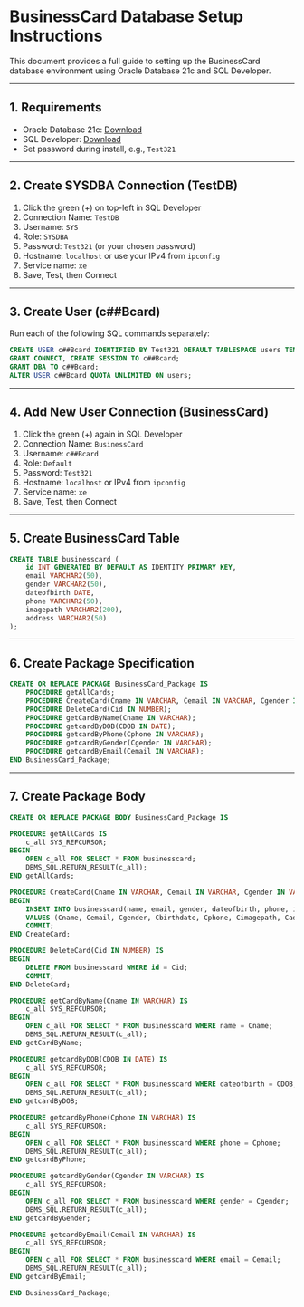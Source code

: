 # BusinessCard Database Setup Instructions

This document provides a full guide to setting up the BusinessCard database environment using Oracle Database 21c and SQL Developer.

---

## 1. Requirements

- Oracle Database 21c: [Download](https://www.oracle.com/database/technologies/oracle21c-windows-downloads.html)
- SQL Developer: [Download](https://www.oracle.com/database/sqldeveloper/)
- Set password during install, e.g., `Test321`

---

## 2. Create SYSDBA Connection (TestDB)

1. Click the green (+) on top-left in SQL Developer
2. Connection Name: `TestDB`
3. Username: `SYS`
4. Role: `SYSDBA`
5. Password: `Test321` (or your chosen password)
6. Hostname: `localhost` or use your IPv4 from `ipconfig`
7. Service name: `xe`
8. Save, Test, then Connect

---

## 3. Create User (c##Bcard)

Run each of the following SQL commands separately:

```sql
CREATE USER c##Bcard IDENTIFIED BY Test321 DEFAULT TABLESPACE users TEMPORARY TABLESPACE temp;
GRANT CONNECT, CREATE SESSION TO c##Bcard;
GRANT DBA TO c##Bcard;
ALTER USER c##Bcard QUOTA UNLIMITED ON users;
```

---

## 4. Add New User Connection (BusinessCard)

1. Click the green (+) again in SQL Developer
2. Connection Name: `BusinessCard`
3. Username: `c##Bcard`
4. Role: `Default`
5. Password: `Test321`
6. Hostname: `localhost` or IPv4 from `ipconfig`
7. Service name: `xe`
8. Save, Test, then Connect

---

## 5. Create BusinessCard Table

```sql
CREATE TABLE businesscard (
    id INT GENERATED BY DEFAULT AS IDENTITY PRIMARY KEY,
    email VARCHAR2(50),
    gender VARCHAR2(50),
    dateofbirth DATE,
    phone VARCHAR2(50),
    imagepath VARCHAR2(200),
    address VARCHAR2(50)
);
```

---

## 6. Create Package Specification

```sql
CREATE OR REPLACE PACKAGE BusinessCard_Package IS
    PROCEDURE getAllCards;
    PROCEDURE CreateCard(Cname IN VARCHAR, Cemail IN VARCHAR, Cgender IN VARCHAR, Cbirthdate IN DATE, Cphone IN VARCHAR, Cimagepath IN VARCHAR, Caddress IN VARCHAR);
    PROCEDURE DeleteCard(Cid IN NUMBER);
    PROCEDURE getCardByName(Cname IN VARCHAR);
    PROCEDURE getcardByDOB(CDOB IN DATE);
    PROCEDURE getcardByPhone(Cphone IN VARCHAR);
    PROCEDURE getcardByGender(Cgender IN VARCHAR);
    PROCEDURE getcardByEmail(Cemail IN VARCHAR);
END BusinessCard_Package;
```

---

## 7. Create Package Body

```sql
CREATE OR REPLACE PACKAGE BODY BusinessCard_Package IS

PROCEDURE getAllCards IS
    c_all SYS_REFCURSOR;
BEGIN
    OPEN c_all FOR SELECT * FROM businesscard;
    DBMS_SQL.RETURN_RESULT(c_all);
END getAllCards;

PROCEDURE CreateCard(Cname IN VARCHAR, Cemail IN VARCHAR, Cgender IN VARCHAR, Cbirthdate IN DATE, Cphone IN VARCHAR, Cimagepath IN VARCHAR, Caddress IN VARCHAR) IS
BEGIN
    INSERT INTO businesscard(name, email, gender, dateofbirth, phone, imagepath, address)
    VALUES (Cname, Cemail, Cgender, Cbirthdate, Cphone, Cimagepath, Caddress);
    COMMIT;
END CreateCard;

PROCEDURE DeleteCard(Cid IN NUMBER) IS
BEGIN
    DELETE FROM businesscard WHERE id = Cid;
    COMMIT;
END DeleteCard;

PROCEDURE getCardByName(Cname IN VARCHAR) IS
    c_all SYS_REFCURSOR;
BEGIN
    OPEN c_all FOR SELECT * FROM businesscard WHERE name = Cname;
    DBMS_SQL.RETURN_RESULT(c_all);
END getCardByName;

PROCEDURE getcardByDOB(CDOB IN DATE) IS
    c_all SYS_REFCURSOR;
BEGIN
    OPEN c_all FOR SELECT * FROM businesscard WHERE dateofbirth = CDOB;
    DBMS_SQL.RETURN_RESULT(c_all);
END getcardByDOB;

PROCEDURE getcardByPhone(Cphone IN VARCHAR) IS
    c_all SYS_REFCURSOR;
BEGIN
    OPEN c_all FOR SELECT * FROM businesscard WHERE phone = Cphone;
    DBMS_SQL.RETURN_RESULT(c_all);
END getcardByPhone;

PROCEDURE getcardByGender(Cgender IN VARCHAR) IS
    c_all SYS_REFCURSOR;
BEGIN
    OPEN c_all FOR SELECT * FROM businesscard WHERE gender = Cgender;
    DBMS_SQL.RETURN_RESULT(c_all);
END getcardByGender;

PROCEDURE getcardByEmail(Cemail IN VARCHAR) IS
    c_all SYS_REFCURSOR;
BEGIN
    OPEN c_all FOR SELECT * FROM businesscard WHERE email = Cemail;
    DBMS_SQL.RETURN_RESULT(c_all);
END getcardByEmail;

END BusinessCard_Package;
```